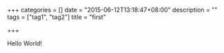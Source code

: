 +++
categories = []
date = "2015-06-12T13:18:47+08:00"
description = ""
tags = ["tag1", "tag2"]
title = "first"

+++

Hello World!
